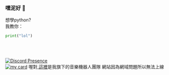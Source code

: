 ### 嘿泥好 👋

想學python?</br>
我教你：</br>
```py
print("lol")
```
</br></br>

[![Discord Presence](https://lanyard.cnrad.dev/api/1049625838901010453)](https://discord.com/users/1049625838901010453)
</br>
[![my card](https://mycard.lol/static/img/616980692831698957.png/)](https://mycard.lol/card/616980692831698957)
喔對,[這裡](https://discord.gg/YXgTBRHQbF)是我旗下的音樂機器人團隊 網站因為網域問題所以無法上線
